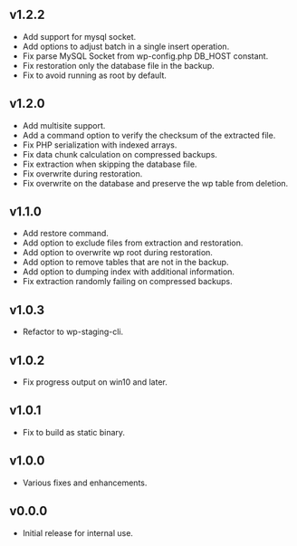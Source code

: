 ## v1.2.2

- Add support for mysql socket.
- Add options to adjust batch in a single insert operation.
- Fix parse MySQL Socket from wp-config.php DB_HOST constant.
- Fix restoration only the database file in the backup.
- Fix to avoid running as root by default.

## v1.2.0

- Add multisite support.
- Add a command option to verify the checksum of the extracted file.
- Fix PHP serialization with indexed arrays.
- Fix data chunk calculation on compressed backups.
- Fix extraction when skipping the database file.
- Fix overwrite during restoration.
- Fix overwrite on the database and preserve the wp table from deletion.

## v1.1.0

- Add restore command.
- Add option to exclude files from extraction and restoration.
- Add option to overwrite wp root during restoration.
- Add option to remove tables that are not in the backup.
- Add option to dumping index with additional information.
- Fix extraction randomly failing on compressed backups.

## v1.0.3

- Refactor to wp-staging-cli.

## v1.0.2

- Fix progress output on win10 and later.

## v1.0.1

- Fix to build as static binary.

## v1.0.0

- Various fixes and enhancements.

## v0.0.0

- Initial release for internal use.
